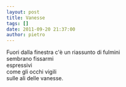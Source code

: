 ```yaml
---
layout: post
title: Vanesse
tags: []
date: 2011-09-20 21:37:00
author: pietro
---
```

Fuori dalla finestra c'è un riassunto di fulmini<br/>sembrano fissarmi<br/>espressivi<br/>come gli occhi vigili<br/>sulle ali delle vanesse.<br/><br/>
